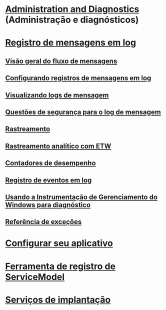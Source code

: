 # [Administration and Diagnostics](index.md) (Administração e diagnósticos)
# [Registro de mensagens em log](message-logging.md)
## [Visão geral do fluxo de mensagens](message-flow-overview.md)
## [Configurando registros de mensagens em log](configuring-message-logging.md)
## [Visualizando logs de mensagem](viewing-message-logs.md)
## [Questões de segurança para o log de mensagem](security-concerns-for-message-logging.md)
## [Rastreamento](tracing/)
## [Rastreamento analítico com ETW](etw/)
## [Contadores de desempenho](performance-counters/)
## [Registro de eventos em log](event-logging/)
## [Usando a Instrumentação de Gerenciamento do Windows para diagnóstico](wmi/)
## [Referência de exceções](exceptions-reference/)
# [Configurar seu aplicativo](configuring-your-application.md)
# [Ferramenta de registro de ServiceModel](servicemodel-registration-tool.md)
# [Serviços de implantação](deploying-services.md)
